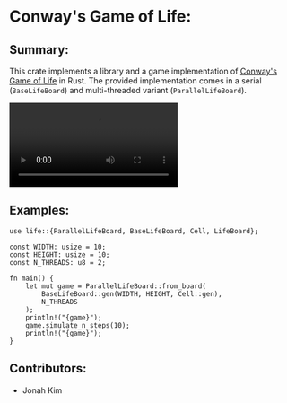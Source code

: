 # Conway's Game of Life:
## Summary:
This crate implements a library and a game implementation of [Conway's Game of Life](https://en.wikipedia.org/wiki/Conway's_Game_of_Life) in Rust. 
The provided implementation comes in a serial (`BaseLifeBoard`) and multi-threaded variant (`ParallelLifeBoard`).

![Demo](./docs/game_of_life_simulation.mov)

## Examples:
```{rust}
use life::{ParallelLifeBoard, BaseLifeBoard, Cell, LifeBoard};

const WIDTH: usize = 10;
const HEIGHT: usize = 10;
const N_THREADS: u8 = 2;

fn main() {
    let mut game = ParallelLifeBoard::from_board(
        BaseLifeBoard::gen(WIDTH, HEIGHT, Cell::gen),
        N_THREADS
    );
    println!("{game}");
    game.simulate_n_steps(10);
    println!("{game}");
}
```

## Contributors:
* Jonah Kim
